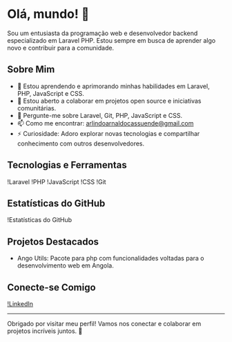 # Olá, mundo! 👋

Sou um entusiasta da programação web e desenvolvedor backend especializado em Laravel PHP. Estou sempre em busca de aprender algo novo e contribuir para a comunidade.

## Sobre Mim

- 🌱 Estou aprendendo e aprimorando minhas habilidades em Laravel, PHP, JavaScript e CSS.
- 👯 Estou aberto a colaborar em projetos open source e iniciativas comunitárias.
- 💬 Pergunte-me sobre Laravel, Git, PHP, JavaScript e CSS.
- 📫 Como me encontrar: arlindoarnaldocassuende@gmail.com
- ⚡ Curiosidade: Adoro explorar novas tecnologias e compartilhar conhecimento com outros desenvolvedores.

## Tecnologias e Ferramentas

!Laravel
!PHP
!JavaScript
!CSS
!Git

## Estatísticas do GitHub

!Estatísticas do GitHub

## Projetos Destacados

- Ango Utils: Pacote para php com funcionalidades voltadas para o desenvolvimento web em Angola.

## Conecte-se Comigo

[!LinkedIn](https://linkedin.com/in/arlindo-arnaldo-cassuende)

---

Obrigado por visitar meu perfil! Vamos nos conectar e colaborar em projetos incríveis juntos. 🚀
